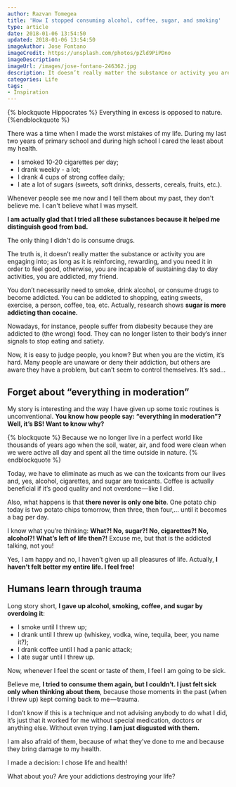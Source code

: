 ```yaml
---
author: Razvan Tomegea
title: 'How I stopped consuming alcohol, coffee, sugar, and smoking'
type: article
date: 2018-01-06 13:54:50
updated: 2018-01-06 13:54:50
imageAuthor: Jose Fontano
imageCredit: https://unsplash.com/photos/pZld9PiPDno
imageDescription:
imageUrl: /images/jose-fontano-246362.jpg
description: It doesn’t really matter the substance or activity you are engaging into; as long as it is reinforcing, rewarding, and you need it in order to feel good, otherwise, you are incapable of sustaining day to day activities, you are addicted, my friend.
categories: Life
tags:
- Inspiration
---
```

{% blockquote Hippocrates %}
Everything in excess is opposed to nature.
{%endblockquote %}

There was a time when I made the worst mistakes of my life. During my last two years of primary school and during high school I cared the least about my health.

- I smoked 10-20 cigarettes per day;
- I drank weekly - a lot;
- I drank 4 cups of strong coffee daily;
- I ate a lot of sugars (sweets, soft drinks, desserts, cereals, fruits, etc.).

Whenever people see me now and I tell them about my past, they don't believe me. I can't believe what I was myself.

**I am actually glad that I tried all these substances because it helped me distinguish good from bad.**

The only thing I didn't do is consume drugs.

The truth is, it doesn’t really matter the substance or activity you are engaging into; as long as it is reinforcing, rewarding, and you need it in order to feel good, otherwise, you are incapable of sustaining day to day activities, you are addicted, my friend.<!-- more -->

You don’t necessarily need to smoke, drink alcohol, or consume drugs to become addicted. You can be addicted to shopping, eating sweets, exercise, a person, coffee, tea, etc. Actually, research shows **sugar is more addicting than cocaine.**

Nowadays, for instance, people suffer from diabesity because they are addicted to (the wrong) food. They can no longer listen to their body’s inner signals to stop eating and satiety.

Now, it is easy to judge people, you know? But when you are the victim, it’s hard. Many people are unaware or deny their addiction, but others are aware they have a problem, but can’t seem to control themselves. It’s sad…

## Forget about “everything in moderation”
My story is interesting and the way I have given up some toxic routines is unconventional. **You know how people say: “everything in moderation”? Well, it’s BS! Want to know why?**

{% blockquote %}
Because we no longer live in a perfect world like thousands of years ago when the soil, water, air, and food were clean when we were active all day and spent all the time outside in nature.
{% endblockquote %}

Today, we have to eliminate as much as we can the toxicants from our lives and, yes, alcohol, cigarettes, and sugar are toxicants. Coffee is actually beneficial if it’s good quality and not overdone — like I did.

Also, what happens is that **there never is only one bite**. One potato chip today is two potato chips tomorrow, then three, then four,… until it becomes a bag per day.

I know what you’re thinking: **What?! No, sugar?! No, cigarettes?! No, alcohol?! What’s left of life then?!** Excuse me, but that is the addicted talking, not you!

Yes, I am happy and no, I haven’t given up all pleasures of life. Actually, **I haven’t felt better my entire life. I feel free!**

## Humans learn through trauma
Long story short, **I gave up alcohol, smoking, coffee, and sugar by overdoing it**:
- I smoke until I threw up;
- I drank until I threw up (whiskey, vodka, wine, tequila, beer, you name it?);
- I drank coffee until I had a panic attack;
- I ate sugar until I threw up.

Now, whenever I feel the scent or taste of them, I feel I am going to be sick.

Believe me, **I tried to consume them again, but I couldn’t. I just felt sick only when thinking about them**, because those moments in the past (when I threw up) kept coming back to me — trauma.

I don’t know if this is a technique and not advising anybody to do what I did, it’s just that it worked for me without special medication, doctors or anything else. Without even trying. **I am just disgusted with them.**

I am also afraid of them, because of what they’ve done to me and because they bring damage to my health.

I made a decision: I chose life and health!

What about you? Are your addictions destroying your life?
